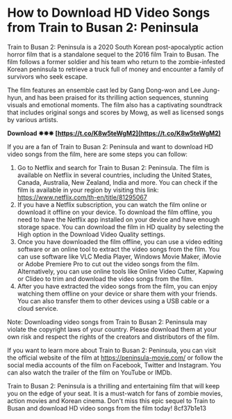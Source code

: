 # How to Download HD Video Songs from Train to Busan 2: Peninsula
 
Train to Busan 2: Peninsula is a 2020 South Korean post-apocalyptic action horror film that is a standalone sequel to the 2016 film Train to Busan. The film follows a former soldier and his team who return to the zombie-infested Korean peninsula to retrieve a truck full of money and encounter a family of survivors who seek escape.
 
The film features an ensemble cast led by Gang Dong-won and Lee Jung-hyun, and has been praised for its thrilling action sequences, stunning visuals and emotional moments. The film also has a captivating soundtrack that includes original songs and scores by Mowg, as well as licensed songs by various artists.
 
**Download ✵✵✵ [https://t.co/K8w5teWgM2](https://t.co/K8w5teWgM2)**


 
If you are a fan of Train to Busan 2: Peninsula and want to download HD video songs from the film, here are some steps you can follow:
 
1. Go to Netflix and search for Train to Busan 2: Peninsula. The film is available on Netflix in several countries, including the United States, Canada, Australia, New Zealand, India and more. You can check if the film is available in your region by visiting this link: https://www.netflix.com/th-en/title/81295067
2. If you have a Netflix subscription, you can watch the film online or download it offline on your device. To download the film offline, you need to have the Netflix app installed on your device and have enough storage space. You can download the film in HD quality by selecting the High option in the Download Video Quality settings.
3. Once you have downloaded the film offline, you can use a video editing software or an online tool to extract the video songs from the film. You can use software like VLC Media Player, Windows Movie Maker, iMovie or Adobe Premiere Pro to cut out the video songs from the film. Alternatively, you can use online tools like Online Video Cutter, Kapwing or Clideo to trim and download the video songs from the film.
4. After you have extracted the video songs from the film, you can enjoy watching them offline on your device or share them with your friends. You can also transfer them to other devices using a USB cable or a cloud service.

Note: Downloading video songs from Train to Busan 2: Peninsula may violate the copyright laws of your country. Please download them at your own risk and respect the rights of the creators and distributors of the film.
  
If you want to learn more about Train to Busan 2: Peninsula, you can visit the official website of the film at https://peninsula-movie.com/ or follow the social media accounts of the film on Facebook, Twitter and Instagram. You can also watch the trailer of the film on YouTube or IMDb.
 
Train to Busan 2: Peninsula is a thrilling and entertaining film that will keep you on the edge of your seat. It is a must-watch for fans of zombie movies, action movies and Korean cinema. Don't miss this epic sequel to Train to Busan and download HD video songs from the film today!
 8cf37b1e13
 

